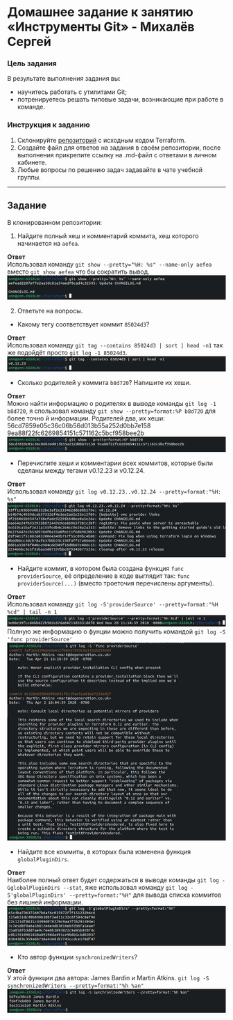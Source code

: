 # Домашнее задание к занятию «Инструменты Git» - Михалёв Сергей

### Цель задания

В результате выполнения задания вы:

* научитесь работать с утилитами Git;
* потренируетесь решать типовые задачи, возникающие при работе в команде. 

### Инструкция к заданию

1. Склонируйте [репозиторий](https://github.com/hashicorp/terraform) с исходным кодом Terraform.
2. Создайте файл для ответов на задания в своём репозитории, после выполнения прикрепите ссылку на .md-файл с ответами в личном кабинете.
3. Любые вопросы по решению задач задавайте в чате учебной группы.

------

## Задание

В клонированном репозитории:

1. Найдите полный хеш и комментарий коммита, хеш которого начинается на `aefea`.

**Ответ**</br>
  Использовал команду ```git show --pretty="%H: %s" --name-only aefea``` вместо ```git show aefea``` что бы сократить вывод.</br>
  ![Task_1](images/Task_1.png)

2. Ответьте на вопросы.

* Какому тегу соответствует коммит `85024d3`?

**Ответ**</br>
  Использовал команду ```git tag --contains 85024d3 | sort | head -n1``` так же подойдёт просто ```git log -1 85024d3```.</br>
  ![Task_2](images/Task_2.png)
  
* Сколько родителей у коммита `b8d720`? Напишите их хеши.

**Ответ**</br>
  Можно найти информацию о родителях в выводе команды ```git log -1 b8d720```, я спользовал команду ```git show --pretty=format:%P b8d720``` для более точно й информации. Родителей два, их хеши:</br>56cd7859e05c36c06b56d013b55a252d0bb7e158 </br>9ea88f22fc6269854151c571162c5bcf958bee2b</br>
  ![Task_3](images/Task_3.png)</br>
  
* Перечислите хеши и комментарии всех коммитов, которые были сделаны между тегами  v0.12.23 и v0.12.24.

**Ответ**</br>
  Использовал команду ```git log v0.12.23..v0.12.24 --pretty=format:"%H: %s"```</br>
  ![Task_4](images/Task_4.png)</br>
* Найдите коммит, в котором была создана функция `func providerSource`, её определение в коде выглядит так: `func providerSource(...)` (вместо троеточия перечислены аргументы).

**Ответ**</br>
  Использовал команду ```git log -S'providerSource' --pretty=format:"%H %cd" | tail -n 1```</br>
  ![Task_5](images/Task_5.png)</br>
  Полную же информацию о фунции можно получить командой ```git log -S 'func providerSource'```</br>
  ![Task_5_1](images/Task_5_1.png)</br>
* Найдите все коммиты, в которых была изменена функция `globalPluginDirs`.

**Ответ**</br>
  Наиболее полный ответ будет содержаться в выводе команды ```git log -GglobalPluginDirs --stat```, яже использовал команду ```git log -S'globalPluginDirs' --pretty=format:"%H"``` для вывода списка коммитов без лишней информации.</br>
  ![Task_6](images/Task_6.png)</br>
* Кто автор функции `synchronizedWriters`?

**Ответ**</br>
  У этой функции два автора:  James Bardin и Martin Atkins. ```git log -S synchronizedWriters --pretty=format:"%h %an"```</br>
  ![Task_7](images/Task_7.png)</br>

